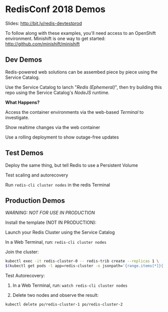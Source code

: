 # RedisConf 2018 Demos

Slides: http://bit.ly/redis-devtestprod

To follow along with these examples, you'll need access to an OpenShift environment. Minishift is one way to get started: http://github.com/minishift/minishift

## Dev Demos
Redis-powered web solutions can be assembed piece by piece using the Service Catalog.

Use the Service Catalog to lanch "*Redis (Ephemeral)*", then try building this repo using the Service Catalog's *NodeJS* runtime.

**What Happens?**

Access the container environments via the web-based *Terminal* to investigate.

Show realtime changes via the web container

Use a rolling deployment to show outage-free updates

## Test Demos

Deploy the same thing, but tell Redis to use a Persistent Volume

Test scaling and autorecovery

Run `redis-cli cluster nodes` in the redis Terminal

## Production Demos

*WARNING: NOT FOR USE IN PRODUCTION*

Install the template (NOT IN PRODUCTION):

Launch your Redis Cluster using the Service Catalog

In a Web Terminal, run: `redis-cli cluster nodes`

Join the cluster: 

```bash
kubectl exec -it redis-cluster-0 -- redis-trib create --replicas 1 \
$(kubectl get pods -l app=redis-cluster -o jsonpath='{range.items[*]}{.status.podIP}:6379 ')
```

Test Autorecovery:

1. In a Web Terminal, run: `watch redis-cli cluster nodes`

2. Delete two nodes and observe the result: 

```bash
kubectl delete po/redis-cluster-1 po/redis-cluster-2
```
